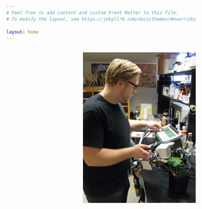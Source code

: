 ```yaml
---
# Feel free to add content and custom Front Matter to this file.
# To modify the layout, see https://jekyllrb.com/docs/themes/#overriding-theme-defaults

layout: home
---
```

<body>
<h2></h2>
<img align="right" width="300" height="400" src="/assets/images/me.JPG" alt="">

</body>

